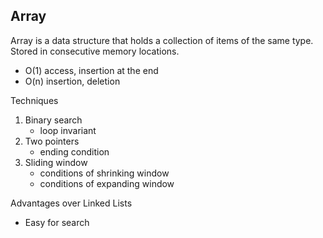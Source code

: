 ## Array

Array is a data structure that holds a collection of items of the same type. Stored in consecutive memory locations.

- O(1) access, insertion at the end 
- O(n) insertion, deletion

Techniques
1. Binary search
    - loop invariant
2. Two pointers
    - ending condition
3. Sliding window
    - conditions of shrinking window
    - conditions of expanding window

Advantages over Linked Lists
- Easy for search
